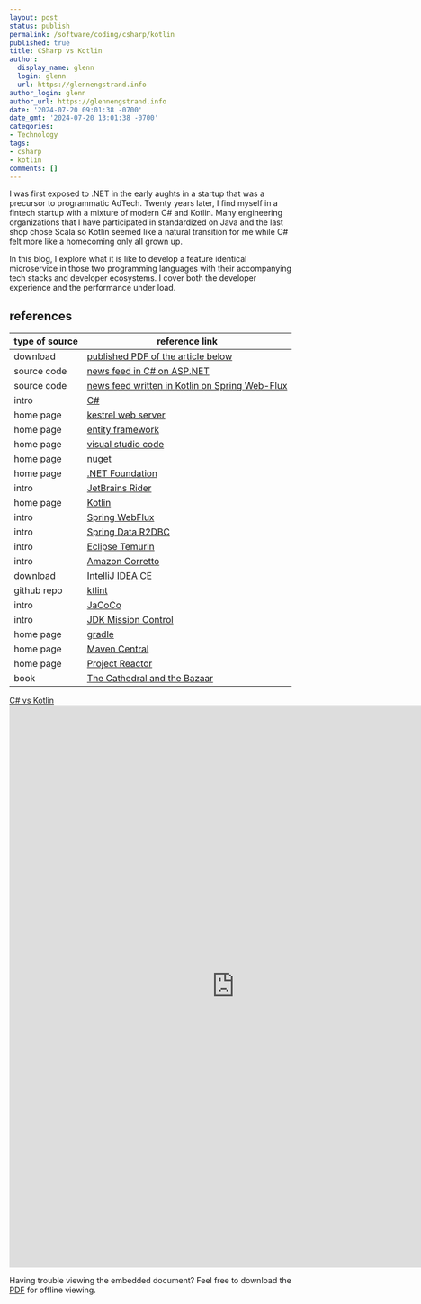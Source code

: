 ```yaml
---
layout: post
status: publish
permalink: /software/coding/csharp/kotlin
published: true
title: CSharp vs Kotlin
author:
  display_name: glenn
  login: glenn
  url: https://glennengstrand.info
author_login: glenn
author_url: https://glennengstrand.info
date: '2024-07-20 09:01:38 -0700'
date_gmt: '2024-07-20 13:01:38 -0700'
categories:
- Technology
tags:
- csharp
- kotlin
comments: []
---
```

<script async src="https://www.googletagmanager.com/gtag/js?id=G-JMTSMFHZKD"></script>
<script src="/assets/ga.js"></script>

<p>
I was first exposed to .NET in the early aughts in a startup that was a precursor to programmatic AdTech. Twenty years later, I find myself in a fintech startup with a mixture of modern C# and Kotlin. Many engineering organizations that I have participated in standardized on Java and the last shop chose Scala so Kotlin seemed like a natural transition for me while C# felt more like a homecoming only all grown up.
</p>
<p>
In this blog, I explore what it is like to develop a feature identical microservice in those two programming languages with their accompanying tech stacks and developer ecosystems. I cover both the developer experience and the performance under load.
</p>

## references

| type of source | reference link |
|----------------|----------------|
| download | [published PDF of the article below](https://glennengstrand.info/media/csharp-vs-kotlin.pdf) |
| source code | [news feed in C# on ASP.NET](https://github.com/gengstrand/clojure-news-feed/tree/master/server/feed14) |
| source code | [news feed written in Kotlin on Spring Web-Flux](https://github.com/gengstrand/clojure-news-feed/tree/master/server/feed15) |
| intro | [C#](https://dotnet.microsoft.com/en-us/languages/csharp) |
| home page | [kestrel web server](https://learn.microsoft.com/en-us/aspnet/core/fundamentals/servers/kestrel) |
| home page | [entity framework](https://learn.microsoft.com/en-us/ef/) |
| home page | [visual studio code](https://code.visualstudio.com/) |
| home page | [nuget](https://www.nuget.org/) |
| home page | [.NET Foundation](https://dotnetfoundation.org/) |
| intro | [JetBrains Rider](https://www.jetbrains.com/rider/) |
| home page | [Kotlin](https://kotlinlang.org/) |
| intro | [Spring WebFlux](https://docs.spring.io/spring-framework/reference/web/webflux.html) |
| intro | [Spring Data R2DBC](https://spring.io/projects/spring-data-r2dbc) |
| intro | [Eclipse Temurin](https://adoptium.net/temurin/releases/) |
| intro | [Amazon Corretto](https://aws.amazon.com/corretto/) |
| download | [IntelliJ IDEA CE](https://www.jetbrains.com/idea/download/other.html) |
| github repo | [ktlint](https://github.com/pinterest/ktlint) |
| intro | [JaCoCo](https://www.eclemma.org/jacoco/) |
| intro | [JDK Mission Control](https://www.oracle.com/java/technologies/jdk-mission-control.html) |
| home page | [gradle](https://gradle.org/) |
| home page | [Maven Central](https://central.sonatype.com/) |
| home page | [Project Reactor](https://projectreactor.io/) |
| book | [The Cathedral and the Bazaar](http://pld.cs.luc.edu/courses/412/spr23/mnotes/cathedral-bazaar.pdf) |

<p>
<a href="https://glennengstrand.info/media/csharp-vs-kotlin.pdf" alt="C# vs Kotlin">C# vs Kotlin</a><br>
<iframe src="https://docs.google.com/gview?url=https://glennengstrand.info/media/csharp-vs-kotlin.pdf&amp;embedded=true" style="width:800px; height:1000px;" frameborder="0" data-ruffle-polyfilled=""></iframe></p>
<p>Having trouble viewing the embedded document? Feel free to download the <a href="https://glennengstrand.info/media/csharp-vs-kotlin.pdf" alt="C# vs Kotlin">PDF</a> for offline viewing.
</p>